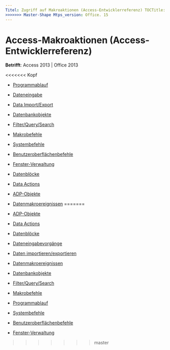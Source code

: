 ```yaml
---
Titel: Zugriff auf Makroaktionen (Access-Entwicklerreferenz) TOCTitle: Zugriff auf Makro Aktionen Ms:assetid: bea73e66-2fd7-41a0-af62-c246c088a2ea Ms:mtpsurl: https://msdn.microsoft.com/library/Dn161227(v=office.15) Ms:contentKeyID: 52074194 <<<<<<< HEAD ms.date: 09/18/2015 === MS.Date: 10/17/2018
>>>>>>> Master-Shape Mtps_version: Office. 15
---
```


# <a name="access-macro-actions-access-developer-reference"></a>Access-Makroaktionen (Access-Entwicklerreferenz)

**Betrifft**: Access 2013 | Office 2013

<<<<<<< Kopf
  - [Programmablauf](program-flow.md)

  - [Dateneingabe](data-entry-operations.md)

  - [Data Import/Export](data-import-export.md)

  - [Datenbankobjekte](database-objects.md)

  - [Filter/Query/Search](filter-query-search.md)

  - [Makrobefehle](macro-commands.md)

  - [Systembefehle](system-commands.md)

  - [Benutzeroberflächenbefehle](user-interface-commands.md)

  - [Fenster-Verwaltung](window-management.md)

  - [Datenblöcke](data-blocks.md)

  - [Data Actions](data-actions.md)

  - [ADP-Objekte](adp-objects.md)

  - [Datenmakroereignissen](data-macro-events.md)
=======
- [ADP-Objekte](adp-objects.md)
- [Data Actions](data-actions.md)
- [Datenblöcke](data-blocks.md)
- [Dateneingabevorgänge](data-entry-operations.md)
- [Daten importieren/exportieren](data-import-export.md)
- [Datenmakroereignissen](data-macro-events.md)
- [Datenbankobjekte](database-objects.md)
- [Filter/Query/Search](filter-query-search.md)
- [Makrobefehle](macro-commands.md)
- [Programmablauf](program-flow.md)
- [Systembefehle](system-commands.md)
- [Benutzeroberflächenbefehle](user-interface-commands.md)
- [Fenster-Verwaltung](window-management.md)

>>>>>>> master

